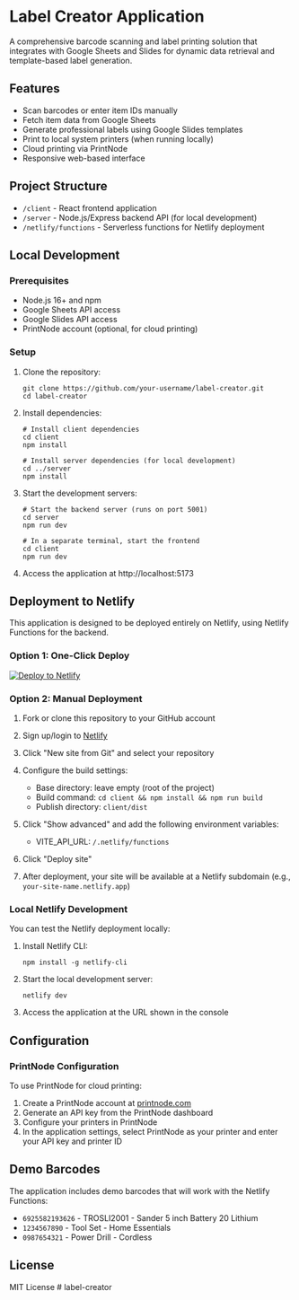 # Label Creator Application

A comprehensive barcode scanning and label printing solution that integrates with Google Sheets and Slides for dynamic data retrieval and template-based label generation.

## Features

- Scan barcodes or enter item IDs manually
- Fetch item data from Google Sheets
- Generate professional labels using Google Slides templates
- Print to local system printers (when running locally)
- Cloud printing via PrintNode
- Responsive web-based interface

## Project Structure

- `/client` - React frontend application
- `/server` - Node.js/Express backend API (for local development)
- `/netlify/functions` - Serverless functions for Netlify deployment

## Local Development

### Prerequisites

- Node.js 16+ and npm
- Google Sheets API access
- Google Slides API access
- PrintNode account (optional, for cloud printing)

### Setup

1. Clone the repository:
   ```
   git clone https://github.com/your-username/label-creator.git
   cd label-creator
   ```

2. Install dependencies:
   ```
   # Install client dependencies
   cd client
   npm install

   # Install server dependencies (for local development)
   cd ../server
   npm install
   ```

3. Start the development servers:
   ```
   # Start the backend server (runs on port 5001)
   cd server
   npm run dev

   # In a separate terminal, start the frontend
   cd client
   npm run dev
   ```

4. Access the application at http://localhost:5173

## Deployment to Netlify

This application is designed to be deployed entirely on Netlify, using Netlify Functions for the backend.

### Option 1: One-Click Deploy

[![Deploy to Netlify](https://www.netlify.com/img/deploy/button.svg)](https://app.netlify.com/start/deploy?repository=https://github.com/your-username/label-creator)

### Option 2: Manual Deployment

1. Fork or clone this repository to your GitHub account

2. Sign up/login to [Netlify](https://app.netlify.com/)

3. Click "New site from Git" and select your repository

4. Configure the build settings:
   - Base directory: leave empty (root of the project)
   - Build command: `cd client && npm install && npm run build`
   - Publish directory: `client/dist`

5. Click "Show advanced" and add the following environment variables:
   - VITE_API_URL: `/.netlify/functions`

6. Click "Deploy site"

7. After deployment, your site will be available at a Netlify subdomain (e.g., `your-site-name.netlify.app`)

### Local Netlify Development

You can test the Netlify deployment locally:

1. Install Netlify CLI:
   ```
   npm install -g netlify-cli
   ```

2. Start the local development server:
   ```
   netlify dev
   ```

3. Access the application at the URL shown in the console

## Configuration

### PrintNode Configuration

To use PrintNode for cloud printing:

1. Create a PrintNode account at [printnode.com](https://www.printnode.com/)
2. Generate an API key from the PrintNode dashboard
3. Configure your printers in PrintNode
4. In the application settings, select PrintNode as your printer and enter your API key and printer ID

## Demo Barcodes

The application includes demo barcodes that will work with the Netlify Functions:

- `6925582193626` - TROSLI2001 - Sander 5 inch Battery 20 Lithium
- `1234567890` - Tool Set - Home Essentials
- `0987654321` - Power Drill - Cordless

## License

MIT License #   l a b e l - c r e a t o r  
 